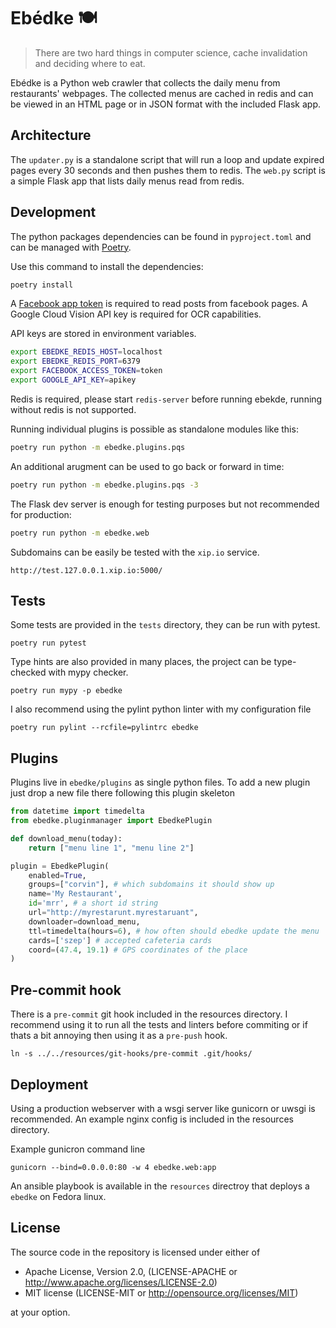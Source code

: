 # Ebédke 🍽

> There are two hard things in computer science, cache invalidation and deciding
> where to eat.

Ebédke is a Python web crawler that collects the daily menu from
restaurants' webpages. The collected menus are cached in redis and can be viewed in
an HTML page or in JSON format with the included Flask app.

## Architecture

The `updater.py` is a standalone script that will run a loop and update expired
pages every 30 seconds and then pushes them to redis. The `web.py` script is a
simple Flask app that lists daily menus read from redis.

## Development

The python packages dependencies can be found in `pyproject.toml` and can be
managed with [Poetry](https://poetry.eustace.io/).

Use this command to install the dependencies:

```bash
poetry install
```

A [Facebook app
token](https://developers.facebook.com/docs/facebook-login/access-tokens#apptokens)
is required to read posts from facebook pages.
A Google Cloud Vision API key is required for OCR capabilities.

API keys are stored in environment variables.

```bash
export EBEDKE_REDIS_HOST=localhost
export EBEDKE_REDIS_PORT=6379
export FACEBOOK_ACCESS_TOKEN=token
export GOOGLE_API_KEY=apikey
```

Redis is required, please start `redis-server` before running ebekde, running
without redis is not supported.

Running individual plugins is possible as standalone modules like this:

```bash
poetry run python -m ebedke.plugins.pqs
```

An additional arugment can be used to go back or forward in time:

```bash
poetry run python -m ebedke.plugins.pqs -3
```

The Flask dev server is enough for testing purposes but not recommended for
production:

```bash
poetry run python -m ebedke.web
```

Subdomains can be easily be tested with the `xip.io` service.
```
http://test.127.0.0.1.xip.io:5000/
```

## Tests

Some tests are provided in the `tests` directory, they can be run with pytest.

`poetry run pytest`

Type hints are also provided in many places, the project can be type-checked
with mypy checker.

`poetry run mypy -p ebedke`

I also recommend using the pylint python linter with my configuration file

`poetry run pylint --rcfile=pylintrc ebedke`

## Plugins

Plugins live in `ebedke/plugins` as single python files. To add a new plugin
just drop a new file there following this plugin skeleton

```python
from datetime import timedelta
from ebedke.pluginmanager import EbedkePlugin

def download_menu(today):
    return ["menu line 1", "menu line 2"]

plugin = EbedkePlugin(
    enabled=True,
    groups=["corvin"], # which subdomains it should show up
    name='My Restaurant',
    id='mrr', # a short id string
    url="http://myrestarunt.myrestaruant",
    downloader=download_menu,
    ttl=timedelta(hours=6), # how often should ebedke update the menu
    cards=['szep'] # accepted cafeteria cards
    coord=(47.4, 19.1) # GPS coordinates of the place
)
```

## Pre-commit hook

There is a `pre-commit` git hook included in the resources directory. I
recommend using it to run all the tests and linters before commiting or if
thats a bit annoying then using it as a `pre-push` hook.

```
ln -s ../../resources/git-hooks/pre-commit .git/hooks/
```

## Deployment

Using a production webserver with a wsgi server like gunicorn or uwsgi is
recommended. An example nginx config is included in the resources directory.

Example gunicron command line

```
gunicorn --bind=0.0.0.0:80 -w 4 ebedke.web:app
```

An ansible playbook is available in the `resources` directroy that deploys a
`ebedke` on Fedora linux.

## License

The source code in the repository is licensed under either of
  - Apache License, Version 2.0, (LICENSE-APACHE or http://www.apache.org/licenses/LICENSE-2.0)
  - MIT license (LICENSE-MIT or http://opensource.org/licenses/MIT)

at your option.